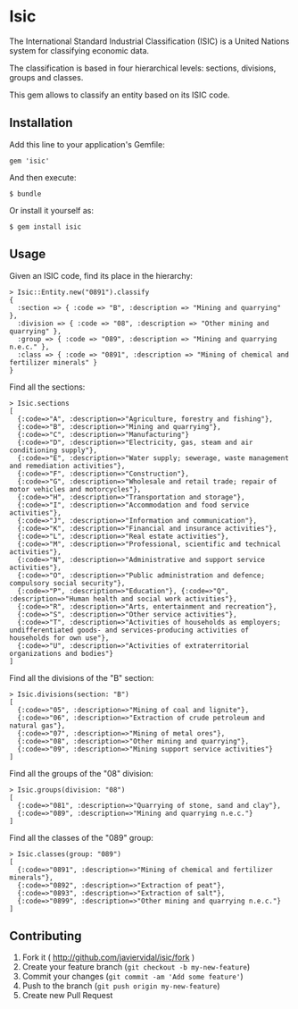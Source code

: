 # Isic

The International Standard Industrial Classification (ISIC) is a United Nations system for classifying economic data.

The classification is based in four hierarchical levels: sections, divisions, groups and classes.

This gem allows to classify an entity based on its ISIC code.

## Installation

Add this line to your application's Gemfile:

    gem 'isic'

And then execute:

    $ bundle

Or install it yourself as:

    $ gem install isic

## Usage

Given an ISIC code, find its place in the hierarchy:

    > Isic::Entity.new("0891").classify
    {
      :section => { :code => "B", :description => "Mining and quarrying" },
      :division => { :code => "08", :description => "Other mining and quarrying" },
      :group => { :code => "089", :description => "Mining and quarrying n.e.c." },
      :class => { :code => "0891", :description => "Mining of chemical and fertilizer minerals" }
    }

Find all the sections:

    > Isic.sections
    [
      {:code=>"A", :description=>"Agriculture, forestry and fishing"},
      {:code=>"B", :description=>"Mining and quarrying"},
      {:code=>"C", :description=>"Manufacturing"}
      {:code=>"D", :description=>"Electricity, gas, steam and air conditioning supply"},
      {:code=>"E", :description=>"Water supply; sewerage, waste management and remediation activities"},
      {:code=>"F", :description=>"Construction"},
      {:code=>"G", :description=>"Wholesale and retail trade; repair of motor vehicles and motorcycles"},
      {:code=>"H", :description=>"Transportation and storage"},
      {:code=>"I", :description=>"Accommodation and food service activities"},
      {:code=>"J", :description=>"Information and communication"},
      {:code=>"K", :description=>"Financial and insurance activities"},
      {:code=>"L", :description=>"Real estate activities"},
      {:code=>"M", :description=>"Professional, scientific and technical activities"},
      {:code=>"N", :description=>"Administrative and support service activities"},
      {:code=>"O", :description=>"Public administration and defence; compulsory social security"},
      {:code=>"P", :description=>"Education"}, {:code=>"Q", :description=>"Human health and social work activities"},
      {:code=>"R", :description=>"Arts, entertainment and recreation"},
      {:code=>"S", :description=>"Other service activities"},
      {:code=>"T", :description=>"Activities of households as employers; undifferentiated goods- and services-producing activities of households for own use"},
      {:code=>"U", :description=>"Activities of extraterritorial organizations and bodies"}
    ]

Find all the divisions of the "B" section:

    > Isic.divisions(section: "B")
    [
      {:code=>"05", :description=>"Mining of coal and lignite"},
      {:code=>"06", :description=>"Extraction of crude petroleum and natural gas"},
      {:code=>"07", :description=>"Mining of metal ores"},
      {:code=>"08", :description=>"Other mining and quarrying"},
      {:code=>"09", :description=>"Mining support service activities"}
    ]

Find all the groups of the "08" division:

    > Isic.groups(division: "08")
    [
      {:code=>"081", :description=>"Quarrying of stone, sand and clay"},
      {:code=>"089", :description=>"Mining and quarrying n.e.c."}
    ]

Find all the classes of the "089" group:

    > Isic.classes(group: "089")
    [
      {:code=>"0891", :description=>"Mining of chemical and fertilizer minerals"},
      {:code=>"0892", :description=>"Extraction of peat"},
      {:code=>"0893", :description=>"Extraction of salt"},
      {:code=>"0899", :description=>"Other mining and quarrying n.e.c."}
    ]

## Contributing

1. Fork it ( http://github.com/javiervidal/isic/fork )
2. Create your feature branch (`git checkout -b my-new-feature`)
3. Commit your changes (`git commit -am 'Add some feature'`)
4. Push to the branch (`git push origin my-new-feature`)
5. Create new Pull Request
